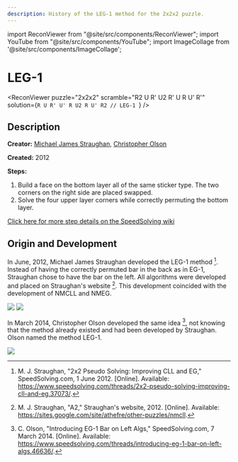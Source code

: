 ```yaml
---
description: History of the LEG-1 method for the 2x2x2 puzzle.
---
```


import ReconViewer from "@site/src/components/ReconViewer";
import YouTube from "@site/src/components/YouTube";
import ImageCollage from '@site/src/components/ImageCollage';

# LEG-1

<ReconViewer
puzzle="2x2x2"
scramble="R2 U R' U2 R' U R U' R'"
solution={`R U R' U' R U2 R U' R2 // LEG-1
`}
/>

## Description

**Creator:** [Michael James Straughan](CubingContributors/MethodDevelopers.md#straughan-michael-james-athefre), [Christopher Olson](CubingContributors/MethodDevelopers.md#olson-christopher)

**Created:** 2012

**Steps:**

1. Build a face on the bottom layer all of the same sticker type. The two corners on the right side are placed swapped.
2. Solve the four upper layer corners while correctly permuting the bottom layer.

[Click here for more step details on the SpeedSolving wiki](https://www.speedsolving.com/wiki/index.php?title=EG_Method#LEG-1)

## Origin and Development

In June, 2012, Michael James Straughan developed the LEG-1 method [^straughan-2012-1]. Instead of having the correctly permuted bar in the back as in EG-1, Straughan chose to have the bar on the left. All algorithms were developed and placed on Straughan's website [^straughan-2012-2]. This development coincided with the development of NMCLL and NMEG.

![](img/LEG-1/LEG1-1.png)
![](img/LEG-1/LEG1-2.png)

In March 2014, Christopher Olson developed the same idea [^olson-2014], not knowing that the method already existed and had been developed by Straughan. Olson named the method LEG-1.

![](img/LEG-1/LEG1-3.png)

[^straughan-2012-1]: M. J. Straughan, "2x2 Pseudo Solving: Improving CLL and EG," SpeedSolving.com, 1 June 2012. [Online]. Available: https://www.speedsolving.com/threads/2x2-pseudo-solving-improving-cll-and-eg.37073/.
[^straughan-2012-2]: M. J. Straughan, "A2," Straughan's website, 2012. [Online]. Available: https://sites.google.com/site/athefre/other-puzzles/nmcll.
[^olson-2014]: C. Olson, "Introducing EG-1 Bar on Left Algs," SpeedSolving.com, 7 March 2014. [Online]. Available: https://www.speedsolving.com/threads/introducing-eg-1-bar-on-left-algs.46636/.